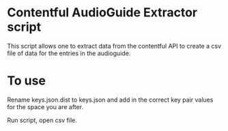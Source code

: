 Contentful AudioGuide Extractor script
======================================

This script allows one to extract data from the contentful API to create a csv file of data 
for the entries in the audioguide. 

To use
======

Rename keys.json.dist to keys.json and add in the correct key pair values for the space you are after.

Run script, open csv file.